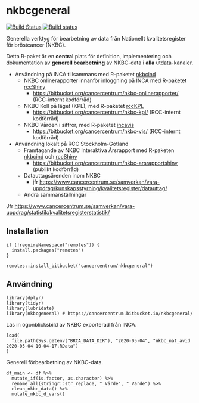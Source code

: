 
<!-- README.md är genererad från README.Rmd. Vänligen redigera den filen. -->

nkbcgeneral
===========

[![Build
Status](https://travis-ci.com/oc1lojo/nkbcgeneral.svg?branch=master)](https://travis-ci.com/oc1lojo/nkbcgeneral)
[![Build
status](https://ci.appveyor.com/api/projects/status/6sejow2uewcd5t03/branch/master?svg=true)](https://ci.appveyor.com/project/oc1lojo/nkbcgeneral/branch/master)

Generella verktyg för bearbetning av data från Nationellt
kvalitetsregister för bröstcancer (NKBC).

Detta R-paket är en **central** plats för definition, implementering och
dokumentation av **generell bearbetning** av NKBC-data i **alla**
utdata-kanaler.

-   Användning på INCA tillsammans med R-paketet
    [nkbcind](https://cancercentrum.bitbucket.io/nkbcind)
    -   NKBC onlinerapporter innanför inloggning på INCA med R-paketet
        [rccShiny](https://cancercentrum.bitbucket.io/rccshiny)
        -   <a href="https://bitbucket.org/cancercentrum/nkbc-onlinerapporter/" class="uri">https://bitbucket.org/cancercentrum/nkbc-onlinerapporter/</a>
            (RCC-internt kodförråd)
    -   NKBC Koll på läget (KPL), med R-paketet
        [rccKPL](https://bitbucket.org/cancercentrum/rcckpl)
        -   <a href="https://bitbucket.org/cancercentrum/nkbc-kpl/" class="uri">https://bitbucket.org/cancercentrum/nkbc-kpl/</a>
            (RCC-internt kodförråd)
    -   NKBC Vården i siffror, med R-paketet
        [incavis](https://bitbucket.org/cancercentrum/incavis)
        -   <a href="https://bitbucket.org/cancercentrum/nkbc-vis/" class="uri">https://bitbucket.org/cancercentrum/nkbc-vis/</a>
            (RCC-internt kodförråd)
-   Användning lokalt på RCC Stockholm-Gotland
    -   Framtagande av NKBC Interaktiva Årsrapport med R-paketen
        [nkbcind](https://bitbucket.org/cancercentrum/nkbcind) och
        [rccShiny](https://bitbucket.org/cancercentrum/rccshiny)
        -   <a href="https://bitbucket.org/cancercentrum/nkbc-arsrapportshiny" class="uri">https://bitbucket.org/cancercentrum/nkbc-arsrapportshiny</a>
            (publikt kodförråd)
    -   Datauttagsärenden inom NKBC
        -   jfr
            <a href="https://www.cancercentrum.se/samverkan/vara-uppdrag/kunskapsstyrning/kvalitetsregister/datauttag/" class="uri">https://www.cancercentrum.se/samverkan/vara-uppdrag/kunskapsstyrning/kvalitetsregister/datauttag/</a>
    -   Andra sammanställningar

Jfr
<a href="https://www.cancercentrum.se/samverkan/vara-uppdrag/statistik/kvalitetsregisterstatistik/" class="uri">https://www.cancercentrum.se/samverkan/vara-uppdrag/statistik/kvalitetsregisterstatistik/</a>

Installation
------------

    if (!requireNamespace("remotes")) {
      install.packages("remotes")
    }

    remotes::install_bitbucket("cancercentrum/nkbcgeneral")

Användning
----------

    library(dplyr)
    library(tidyr)
    library(lubridate)
    library(nkbcgeneral) # https://cancercentrum.bitbucket.io/nkbcgeneral/

Läs in ögonblicksbild av NKBC exporterad från INCA.

    load(
      file.path(Sys.getenv("BRCA_DATA_DIR"), "2020-05-04", "nkbc_nat_avid 2020-05-04 10-04-17.RData")
    )

Generell förbearbetning av NKBC-data.

    df_main <- df %>%
      mutate_if(is.factor, as.character) %>%
      rename_all(stringr::str_replace, "_Värde", "_Varde") %>%
      clean_nkbc_data() %>%
      mutate_nkbc_d_vars()
